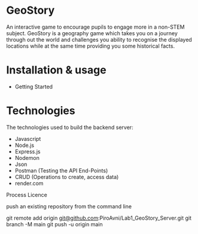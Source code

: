 #  GeoStory 

An interactive game to encourage pupils to engage more in a non-STEM subject.
GeoStory is a geography game which takes you on a journey through out the world and challenges you ability to recognise the displayed locations while at the same time providing you some historical facts.

# Installation & usage

- Getting Started


# Technologies

The technologies used to build the backend server:
 - Javascript
 - Node.js
 - Express.js
 - Nodemon
 - Json
 - Postman (Testing the API End-Points)
 - CRUD (Operations to create, access data)
 - render.com

Process
Licence




push an existing repository from the command line

git remote add origin git@github.com:PiroAvni/Lab1_GeoStory_Server.git
git branch -M main
git push -u origin main

